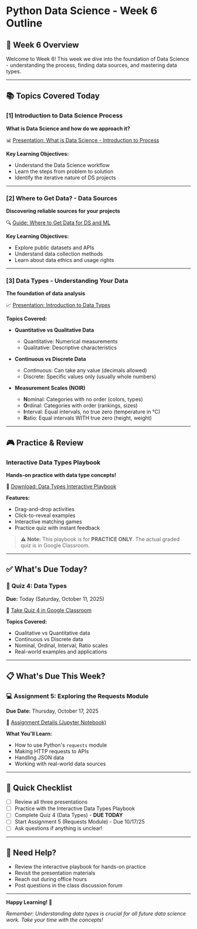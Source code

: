 # Python Data Science - Week 6 Outline

## 📅 Week 6 Overview

Welcome to Week 6! This week we dive into the foundation of Data Science - understanding the process, finding data sources, and mastering data types.

---

## 📚 Topics Covered Today

### [1] Introduction to Data Science Process
**What is Data Science and how do we approach it?**

📊 [Presentation: What is Data Science - Introduction to Process](https://github.com/sjasthi/Python-DS-Data-Science/blob/main/Presentations/what_is_data_science_introduction_to_process.pptx)

**Key Learning Objectives:**
- Understand the Data Science workflow
- Learn the steps from problem to solution
- Identify the iterative nature of DS projects

---

### [2] Where to Get Data? - Data Sources
**Discovering reliable sources for your projects**

🔍 [Guide: Where to Get Data for DS and ML](https://github.com/sjasthi/Python-DS-Data-Science/blob/main/Where_to_get_data_for_DS_and_ML.pdf)

**Key Learning Objectives:**
- Explore public datasets and APIs
- Understand data collection methods
- Learn about data ethics and usage rights

---

### [3] Data Types - Understanding Your Data
**The foundation of data analysis**

📈 [Presentation: Introduction to Data Types](https://github.com/sjasthi/Python-DS-Data-Science/blob/main/Presentations/introduction_to_data_types.pptx)

**Topics Covered:**
- **Quantitative vs Qualitative Data**
  - Quantitative: Numerical measurements
  - Qualitative: Descriptive characteristics

- **Continuous vs Discrete Data**
  - Continuous: Can take any value (decimals allowed)
  - Discrete: Specific values only (usually whole numbers)

- **Measurement Scales (NOIR)**
  - **N**ominal: Categories with no order (colors, types)
  - **O**rdinal: Categories with order (rankings, sizes)
  - **I**nterval: Equal intervals, no true zero (temperature in °C)
  - **R**atio: Equal intervals WITH true zero (height, weight)

---

## 🎮 Practice & Review

### Interactive Data Types Playbook
**Hands-on practice with data type concepts!**

🎯 [Download: Data Types Interactive Playbook](https://github.com/sjasthi/Python-DS-Data-Science/blob/main/play/python_ds_data_types_playbook.html)

**Features:**
- Drag-and-drop activities
- Click-to-reveal examples
- Interactive matching games
- Practice quiz with instant feedback

> **⚠️ Note:** This playbook is for **PRACTICE ONLY**. The actual graded quiz is in Google Classroom.

---

## ✅ What's Due Today?

### 📝 Quiz 4: Data Types
**Due:** Today (Saturday, October 11, 2025)

🔗 [Take Quiz 4 in Google Classroom](https://docs.google.com/forms/d/1hCmU_U27EjhZ2n5Jl9dKClkHt4AKHMFCjv7BXcog5lA/edit)

**Topics Covered:**
- Qualitative vs Quantitative data
- Continuous vs Discrete data
- Nominal, Ordinal, Interval, Ratio scales
- Real-world examples and applications

---

## 📋 What's Due This Week?

### 💻 Assignment 5: Exploring the Requests Module
**Due Date:** Thursday, October 17, 2025

🔗 [Assignment Details (Jupyter Notebook)](https://github.com/sjasthi/Python-DS-Data-Science/blob/main/Assignments/python_ds_exploring_requests_module_assignment.ipynb)

**What You'll Learn:**
- How to use Python's `requests` module
- Making HTTP requests to APIs
- Handling JSON data
- Working with real-world data sources

---

## 📌 Quick Checklist

- [ ] Review all three presentations
- [ ] Practice with the Interactive Data Types Playbook
- [ ] Complete Quiz 4 (Data Types) - **DUE TODAY**
- [ ] Start Assignment 5 (Requests Module) - Due 10/17/25
- [ ] Ask questions if anything is unclear!

---

## 🤔 Need Help?

- Review the interactive playbook for hands-on practice
- Revisit the presentation materials
- Reach out during office hours
- Post questions in the class discussion forum

---

**Happy Learning! 🚀**

*Remember: Understanding data types is crucial for all future data science work. Take your time with the concepts!*
